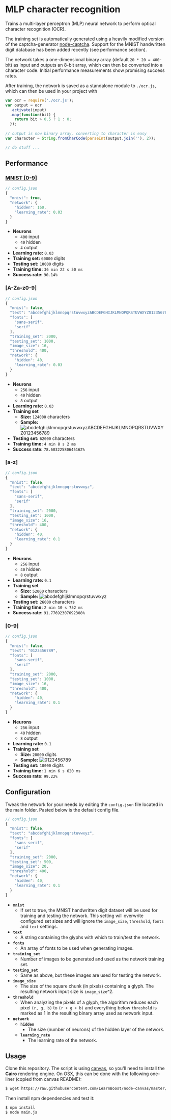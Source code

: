# MLP character recognition

Trains a multi-layer perceptron (MLP) neural network to perform optical character recognition (OCR).

The training set is automatically generated using a heavily modified version of the captcha-generator [node-captcha](http://npmjs.com/package/node-captcha). Support for the MNIST handwritten digit database has been added recently (see performance section).

The network takes a one-dimensional binary array (default ```20 * 20 = 400```-bit) as input and outputs an 8-bit array, which can then be converted into a character code. Initial performance measurements show promising success rates.

After training, the network is saved as a standalone module to ```./ocr.js```, which can then be used in your project with

```javascript
var ocr = require('./ocr.js');
var output = ocr
  .activate(input)
  .map(function(bit) {
    return bit > 0.5 ? 1 : 0;
  });
  
// output is now binary array, converting to character is easy
var character = String.fromCharCode(parseInt(output.join(''), 2));

// do stuff ...
```

## Performance

### [MNIST [0-9]](http://yann.lecun.com/exdb/mnist/)

```javascript
// config.json
{
  "mnist": true,
  "network": {
    "hidden": 160,
    "learning_rate": 0.03
  }
}
```

* **Neurons**
  * ```400``` input
  * ```40``` hidden
  * ```4``` output
* **Learning rate:** ```0.03```
* **Training set:** ```60000``` digits
* **Testing set:** ```10000``` digits
* **Training time:** ```36 min 22 s 50 ms```
* **Success rate:** ```90.14%```

### [A-Za-z0-9]

```javascript
// config.json
{
  "mnist": false,
  "text": "abcdefghijklmnopqrstuvwxyzABCDEFGHIJKLMNOPQRSTUVWXYZ012356789",
  "fonts": [
    "sans-serif",
    "serif"
  ],
  "training_set": 2000,
  "testing_set": 1000,
  "image_size": 16,
  "threshold": 400,
  "network": {
    "hidden": 40,
    "learning_rate": 0.03
  }
}
```

* **Neurons**
  * ```256``` input
  * ```40``` hidden
  * ```8``` output
* **Learning rate:** ```0.03```
* **Training set**
  * **Size:** ```124000``` characters
  * **Sample:** ![abcdefghijklmnopqrstuvwxyzABCDEFGHIJKLMNOPQRSTUVWXYZ0123456789](https://raw.github.com/mateogianolio/mlp-character-recognition/master/examples/abcdefghijklmnopqrstuvwxyzABCDEFGHIJKLMNOPQRSTUVWXYZ0123456789.png)
* **Testing set:** ```62000``` characters
* **Training time:** ```4 min 8 s 2 ms```
* **Success rate:** ```78.60322580645162%```

### [a-z]

```javascript
// config.json
{
  "mnist": false,
  "text": "abcdefghijklmnopqrstuvwxyz",
  "fonts": [
    "sans-serif",
    "serif"
  ],
  "training_set": 2000,
  "testing_set": 1000,
  "image_size": 16,
  "threshold": 400,
  "network": {
    "hidden": 40,
    "learning_rate": 0.1
  }
}
```

* **Neurons**
  * ```256``` input
  * ```40``` hidden
  * ```8``` output
* **Learning rate:** ```0.1```
* **Training set**
  * **Size:** ```52000``` characters
  * **Sample:** ![abcdefghijklmnopqrstuvwxyz](https://raw.github.com/mateogianolio/mlp-character-recognition/master/examples/abcdefghijklmnopqrstuvwxyz.png)
* **Testing set:** ```26000``` characters
* **Training time:** ```2 min 10 s 752 ms```
* **Success rate:** ```91.77692307692308%```
    
### [0-9]

```javascript
// config.json
{
  "mnist": false,
  "text": "0123456789",
  "fonts": [
    "sans-serif",
    "serif"
  ],
  "training_set": 2000,
  "testing_set": 1000,
  "image_size": 16,
  "threshold": 400,
  "network": {
    "hidden": 40,
    "learning_rate": 0.1
  }
}
```

* **Neurons**
  * ```256``` input
  * ```40``` hidden
  * ```8``` output
* **Learning rate:** ```0.1```
* **Training set**
  * **Size:** ```20000``` digits
  * **Sample:** ![0123456789](https://raw.github.com/mateogianolio/mlp-character-recognition/master/examples/0123456789.png)
* **Testing set:** ```10000``` digits
* **Training time:** ```1 min 6 s 620 ms```
* **Success rate:** ```99.22%```

## Configuration

Tweak the network for your needs by editing the ```config.json``` file located in the main folder. Pasted below is the default config file.

```javascript
// config.json
{
  "mnist": false,
  "text": "abcdefghijklmnopqrstuvwxyz",
  "fonts": [
    "sans-serif",
    "serif"
  ],
  "training_set": 2000,
  "testing_set": 500,
  "image_size": 20,
  "threshold": 400,
  "network": {
    "hidden": 40,
    "learning_rate": 0.1
  }
}
```

* **```mnist```**
  * If set to true, the MNIST handwritten digit dataset will be used for training and testing the network. This setting will overwrite configured set sizes and will ignore the ```image_size```, ```threshold```, ```fonts``` and ```text``` settings.
* **```text```**
  * A string containing the glyphs with which to train/test the network.
* **```fonts```**
  * An array of fonts to be used when generating images.
* **```training_set```**
  * Number of images to be generated and used as the network training set.
* **```testing_set```**
  * Same as above, but these images are used for testing the network.
* **```image_size```**
  * The size of the square chunk (in pixels) containing a glyph. The resulting network input size is ```image_size```^2.
* **```threshold```**
  * When analyzing the pixels of a glyph, the algorithm reduces each pixel ```(r, g, b)``` to ```(r + g + b)``` and everything below ```threshold``` is marked as 1 in the resulting binary array used as network input.
* **```network```**
  * **```hidden```**
    * The size (number of neurons) of the hidden layer of the network.
  * **```learning_rate```**
    * The learning rate of the network.

## Usage

Clone this repository. The script is using [canvas](https://www.npmjs.com/package/canvas), so you'll need to install the **Cairo** rendering engine. On OSX, this can be done with the following one-liner (copied from canvas README):

```bash
$ wget https://raw.githubusercontent.com/LearnBoost/node-canvas/master/install -O - | sh
```

Then install npm dependencies and test it:

```bash
$ npm install
$ node main.js
```